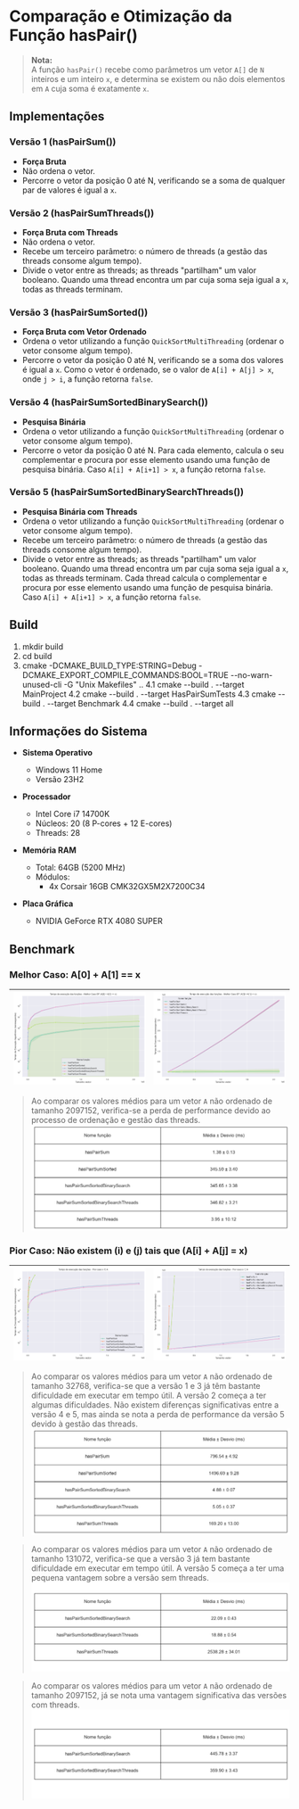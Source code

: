 # Comparação e Otimização da Função **hasPair()**

> **Nota:**  
> A função `hasPair()` recebe como parâmetros um vetor `A[]` de `N` inteiros e um inteiro `x`, e determina se existem ou não dois elementos em `A` cuja soma é exatamente `x`.

## Implementações

### Versão 1 (**hasPairSum()**)
- **Força Bruta**
- Não ordena o vetor.
- Percorre o vetor da posição 0 até N, verificando se a soma de qualquer par de valores é igual a `x`.

### Versão 2 (**hasPairSumThreads()**)
- **Força Bruta com Threads**
- Não ordena o vetor.
- Recebe um terceiro parâmetro: o número de threads (a gestão das threads consome algum tempo).
- Divide o vetor entre as threads; as threads "partilham" um valor booleano. Quando uma thread encontra um par cuja soma seja igual a `x`, todas as threads terminam.

### Versão 3 (**hasPairSumSorted()**)
- **Força Bruta com Vetor Ordenado**
- Ordena o vetor utilizando a função `QuickSortMultiThreading` (ordenar o vetor consome algum tempo).
- Percorre o vetor da posição 0 até N, verificando se a soma dos valores é igual a `x`. Como o vetor é ordenado, se o valor de `A[i] + A[j] > x`, onde `j > i`, a função retorna `false`.

### Versão 4 (**hasPairSumSortedBinarySearch()**)
- **Pesquisa Binária**
- Ordena o vetor utilizando a função `QuickSortMultiThreading` (ordenar o vetor consome algum tempo).
- Percorre o vetor da posição 0 até N. Para cada elemento, calcula o seu complementar e procura por esse elemento usando uma função de pesquisa binária. Caso `A[i] + A[i+1] > x`, a função retorna `false`.

### Versão 5 (**hasPairSumSortedBinarySearchThreads()**)
- **Pesquisa Binária com Threads**
- Ordena o vetor utilizando a função `QuickSortMultiThreading` (ordenar o vetor consome algum tempo).
- Recebe um terceiro parâmetro: o número de threads (a gestão das threads consome algum tempo).
- Divide o vetor entre as threads; as threads "partilham" um valor booleano. Quando uma thread encontra um par cuja soma seja igual a `x`, todas as threads terminam. Cada thread calcula o complementar e procura por esse elemento usando uma função de pesquisa binária. Caso `A[i] + A[i+1] > x`, a função retorna `false`.

## Build
1. mkdir build
2. cd build
3. cmake -DCMAKE_BUILD_TYPE:STRING=Debug -DCMAKE_EXPORT_COMPILE_COMMANDS:BOOL=TRUE --no-warn-unused-cli -G "Unix Makefiles" ..
4.1 cmake --build . --target MainProject
4.2 cmake --build . --target HasPairSumTests
4.3 cmake --build . --target Benchmark
4.4 cmake --build . --target all

## Informações do Sistema

- **Sistema Operativo**
  - Windows 11 Home
  - Versão 23H2

- **Processador**
  - Intel Core i7 14700K
  - Núcleos: 20 (8 P-cores + 12 E-cores)
  - Threads: 28

- **Memória RAM**
  - Total: 64GB (5200 MHz)
  - Módulos:
    - 4x Corsair 16GB CMK32GX5M2X7200C34 

- **Placa Gráfica**
  - NVIDIA GeForce RTX 4080 SUPER

## Benchmark

### Melhor Caso: A[0] + A[1] == x

| ![Melhor caso (versão 1), A[0]+A[1] == x, log](benchmark/charts/img/execution_time_Melhor_Caso_BF_A[0]_+_A[1]_==_x_log.png "Melhor caso (versão 1), A[0]+A[1] == x, escala logarítmica") | ![Melhor caso (versão 1), A[0]+A[1] == x](benchmark/charts/img/execution_time_Melhor_Caso_BF_A[0]_+_A[1]_==_x.png "Melhor caso (versão 1), A[0]+A[1] == x") |
|------------------------------------------------------------|------------------------------------------------------------|

> Ao comparar os valores médios para um vetor `A` não ordenado de tamanho 2097152, verifica-se a perda de performance devido ao processo de ordenação e gestão das threads.
> ![Tabela melhor caso, A.size() == 2097152](./benchmark/charts/img/execution_time_table[2097152]-_Melhor_Caso_BF_A[0]_+_A[1]_==_x.png) 


### Pior Caso: Não existem **\(i\) e \(j\) tais que \(A[i] + A[j] = x\)**

| ![Pior caso: não existem **\(i\) e \(j\) tais que \(A[i] + A[j] = x\)**, log](benchmark/charts/img/execution_time_Pior_caso_x_NC_A_log.png "Pior caso: não existem **\(i\) e \(j\) tais que \(A[i] + A[j] = x\)**, escala logarítmica") | ![Pior caso: não existem **\(i\) e \(j\) tais que \(A[i] + A[j] = x\)**](benchmark/charts/img/execution_time_Pior_caso_x_NC_A.png "Pior caso: não existem **\(i\) e \(j\) tais que \(A[i] + A[j] = x\)**") |
|------------------------------------------------------------|------------------------------------------------------------|

> Ao comparar os valores médios para um vetor `A` não ordenado de tamanho 32768, verifica-se que a versão 1 e 3 já têm bastante dificuldade em executar em tempo útil. A versão 2 começa a ter algumas dificuldades. Não existem diferenças significativas entre a versão 4 e 5, mas ainda se nota a perda de performance da versão 5 devido à gestão das threads.  
> ![Pior caso, A.size() == 32768](./benchmark/charts/img/execution_time_table[32768]-_Pior_caso_x_NC_A.png) 

> Ao comparar os valores médios para um vetor `A` não ordenado de tamanho 131072, verifica-se que a versão 3 já tem bastante dificuldade em executar em tempo útil. A versão 5 começa a ter uma pequena vantagem sobre a versão sem threads.  
> ![Pior caso, A.size() == 131072](./benchmark/charts/img/execution_time_table[131072]-_Pior_caso_x_NC_A.png) 

> Ao comparar os valores médios para um vetor `A` não ordenado de tamanho 2097152, já se nota uma vantagem significativa das versões com threads.  
> ![Pior caso, A.size() == 2097152](./benchmark/charts/img/execution_time_table[2097152]-_Pior_caso_x_NC_A.png) 
